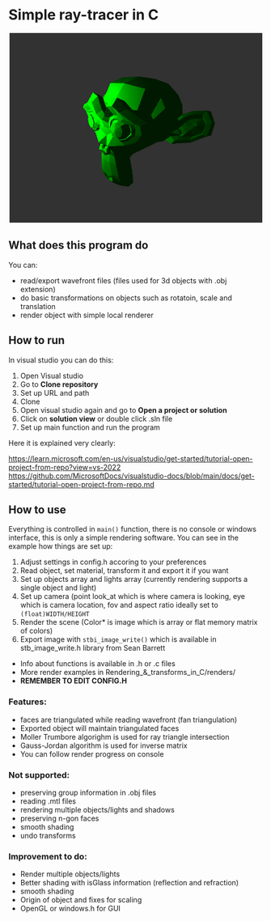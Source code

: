 # Simple ray-tracer in C
<p align="center">
    <img src="/Rendering_&_transforms_in_C/renders/monkey.png" alt="Rendered image example" width="500"/>
</p>

## What does this program do
You can:
- read/export wavefront files (files used for 3d objects with .obj extension)
- do basic transformations on objects such as rotatoin, scale and translation
- render object with simple local renderer

## How to run
In visual studio you can do this:
1) Open Visual studio
2) Go to **Clone repository**
3) Set up URL and path
4) Clone
5) Open visual studio again and go to **Open a project or solution**
6) Click on **solution view** or double click .sln file
7) Set up main function and run the program

Here it is explained very clearly:

https://learn.microsoft.com/en-us/visualstudio/get-started/tutorial-open-project-from-repo?view=vs-2022
https://github.com/MicrosoftDocs/visualstudio-docs/blob/main/docs/get-started/tutorial-open-project-from-repo.md

## How to use
Everything is controlled in `main()` function, there is no console or windows interface, this is only a simple rendering software. You can see in the example how things are set up:
1) Adjust settings in config.h accoring to your preferences
2) Read object, set material, transform it and export it if you want
3) Set up objects array and lights array (currently rendering supports a single object and light)
4) Set up camera (point look_at which is where camera is looking, eye which is camera location, fov and aspect ratio ideally set to `(float)WIDTH/HEIGHT`
5) Render the scene (Color* is image which is array or flat memory matrix of colors)
6) Export image with `stbi_image_write()` which is available in stb_image_write.h library from Sean Barrett

- Info about functions is available in .h or .c files
- More render examples in Rendering_&_transforms_in_C/renders/
- **REMEMBER TO EDIT CONFIG.H**

### Features:
- faces are triangulated while reading wavefront (fan triangulation)
- Exported object will maintain triangulated faces
- Moller Trumbore algorighm is used for ray triangle intersection
- Gauss-Jordan algorithm is used for inverse matrix
- You can follow render progress on console

### Not supported:
- preserving group information in .obj files
- reading .mtl files
- rendering multiple objects/lights and shadows
- preserving n-gon faces
- smooth shading
- undo transforms

### Improvement to do:
- Render multiple objects/lights
- Better shading with isGlass information (reflection and refraction)
- smooth shading
- Origin of object and fixes for scaling
- OpenGL or windows.h for GUI
